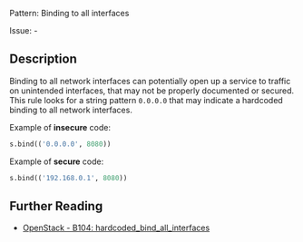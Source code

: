 Pattern: Binding to all interfaces

Issue: -

## Description

Binding to all network interfaces can potentially open up a service to traffic
on unintended interfaces, that may not be properly documented or secured. This
rule looks for a string pattern `0.0.0.0` that may indicate a hardcoded
binding to all network interfaces.


Example of **insecure** code:

```python
s.bind(('0.0.0.0', 8080))
```

Example of **secure** code:

```python
s.bind(('192.168.0.1', 8080))
```

## Further Reading

* [OpenStack - B104: hardcoded_bind_all_interfaces](https://docs.openstack.org/developer/bandit/plugins/hardcoded_bind_all_interfaces.html)
